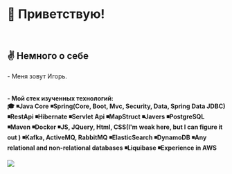 
<h1>👋 Приветствую!</h1>

<br>
<h2>✌️ Немного о себе </h2>
<p> - Меня зовут Игорь.
    <br>
    <br>
<br>
    <b>
    - Мой стек изученных технологий:<br>
       🎓 ◾️Java Core
◾️Spring(Core, Boot, Mvc, Security, Data, Spring Data JDBC)
◾️RestApi
◾️Hibernate
◾️Servlet Api
◾️MapStruct
◾️Javers
◾️PostgreSQL
◾️Maven
◾️Docker
◾️JS, JQuery, Html, CSS(I'm weak here, but I can figure it out )
◾️Kafka, ActiveMQ, RabbitMQ
◾️ElasticSearch
◾️DynamoDB
◾️Any relational and non-relational databases
◾️Liquibase
◾️Experience in AWS
    <b/>
    
</p>
</a> <a href="https://github.com/igornoroc/github-readme-stats"><img align="center" src="https://github-readme-stats.vercel.app/api/top-langs/?username=igornoroc&layout=compact&theme=buefy&hide_border=true" /></a>
    
<!---
IgorNoroc/IgorNoroc is a ✨ special ✨ repository because its `README.md` (this file) appears on your GitHub profile.
You can click the Preview link to take a look at your changes.
--->

<br>
<br>
<br>
<br>



